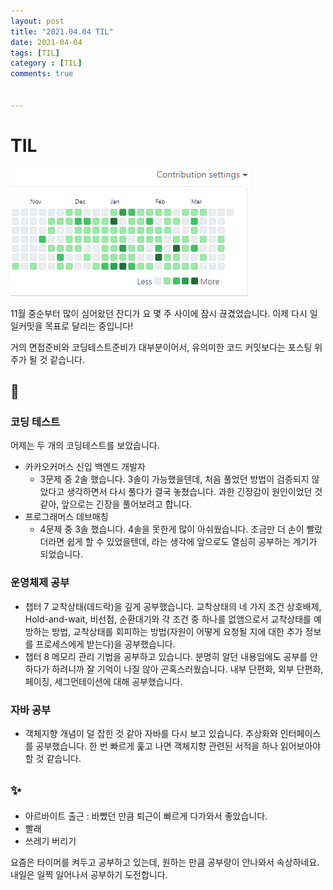 ```yaml
---
layout: post
title: "2021.04.04 TIL"
date: 2021-04-04
tags: [TIL]
category : [TIL]
comments: true


---
```




# TIL

![image-20210404233032661](image-20210404233032661.png)

11월 중순부터 많이 심어왔던 잔디가 요 몇 주 사이에 잠시 끊겼었습니다. 이제 다시 일일커밋을 목표로 달리는 중입니다!

거의 면접준비와 코딩테스트준비가 대부분이어서, 유의미한 코드 커밋보다는 포스팅 위주가 될 것 같습니다.



## 🎉

### 코딩 테스트

어제는 두 개의 코딩테스트를 보았습니다.

- 카카오커머스 신입 백엔드 개발자
  - 3문제 중 2솔 했습니다. 3솔이 가능했을텐데, 처음 풀었던 방법이 검증되지 않았다고 생각하면서 다시 풀다가 결국 놓쳤습니다. 과한 긴장감이 원인이었던 것 같아, 앞으로는 긴장을 풀어보려고 합니다.
- 프로그래머스 데브매칭
  - 4문제 중 3솔 했습니다. 4솔을 못한게 많이 아쉬웠습니다. 조금만 더 손이 빨랐더라면 쉽게 할 수 있었을텐데, 라는 생각에 앞으로도 열심히 공부하는 계기가 되었습니다.

### 운영체제 공부

- 챕터 7 교착상태(데드락)을 깊게 공부했습니다. 교착상태의 네 가지 조건 상호배제, Hold-and-wait, 비선점, 순환대기와 각 조건 중 하나를 없앰으로서 교착상태를 예방하는 방법, 교착상태를 회피하는 방법(자원이 어떻게 요청될 지에 대한 추가 정보를 프로세스에게 받는다)을 공부했습니다.
- 챕터 8 메모리 관리 기법을 공부하고 있습니다. 분명히 알던 내용임에도 공부를 안하다가 하려니까 잘 기억이 나질 않아 곤혹스러웠습니다. 내부 단편화, 외부 단편화, 페이징, 세그먼테이션에 대해 공부했습니다.

### 자바 공부

- 객체지향 개념이 덜 잡힌 것 같아 자바를 다시 보고 있습니다. 추상화와 인터페이스를 공부했습니다. 한 번 빠르게 훑고 나면 객체지향 관련된 서적을 하나 읽어보아야 할 것 같습니다.

## ✨

- 아르바이트 출근 : 바빴던 만큼 퇴근이 빠르게 다가와서 좋았습니다.
- 빨래
- 쓰레기 버리기

요즘은 타이머를 켜두고 공부하고 있는데, 원하는 만큼 공부량이 안나와서 속상하네요. 내일은 일찍 일어나서 공부하기 도전합니다.


